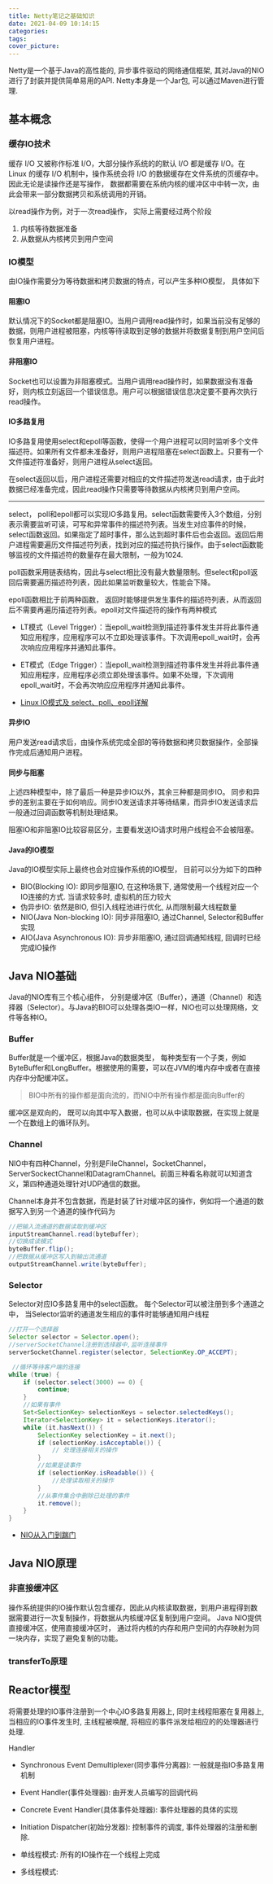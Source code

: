 ```yaml
---
title: Netty笔记之基础知识
date: 2021-04-09 10:14:15
categories:
tags:
cover_picture:
---
```

<!-- <script type="text/javascript" src="https://cdnjs.cloudflare.com/ajax/libs/mathjax/2.7.4/MathJax.js?config=default"></script> -->

Netty是一个基于Java的高性能的, 异步事件驱动的网络通信框架, 其对Java的NIO进行了封装并提供简单易用的API. Netty本身是一个Jar包, 可以通过Maven进行管理.




基本概念
-----------------



### 缓存IO技术

缓存 I/O 又被称作标准 I/O，大部分操作系统的的默认 I/O 都是缓存 I/O。在 Linux 的缓存 I/O 机制中，操作系统会将 I/O 的数据缓存在文件系统的页缓存中。因此无论是读操作还是写操作， 数据都需要在系统内核的缓冲区中中转一次，由此会带来一部分数据拷贝和系统调用的开销。



以read操作为例，对于一次read操作， 实际上需要经过两个阶段
1. 内核等待数据准备
2. 从数据从内核拷贝到用户空间


### IO模型
由IO操作需要分为等待数据和拷贝数据的特点，可以产生多种IO模型， 具体如下

#### 阻塞IO

默认情况下的Socket都是阻塞IO。当用户调用read操作时，如果当前没有足够的数据，则用户进程被阻塞，内核等待读取到足够的数据并将数据复制到用户空间后恢复用户进程。

#### 非阻塞IO

Socket也可以设置为非阻塞模式。当用户调用read操作时，如果数据没有准备好，则内核立刻返回一个错误信息。用户可以根据错误信息决定要不要再次执行read操作。

#### IO多路复用

IO多路复用使用select和epoll等函数，使得一个用户进程可以同时监听多个文件描述符。如果所有文件都未准备好，则用户进程阻塞在select函数上。只要有一个文件描述符准备好，则用户进程从select返回。

在select返回以后，用户进程还需要对相应的文件描述符发送read请求，由于此时数据已经准备完成，因此read操作只需要等待数据从内核拷贝到用户空间。

------------------

select， poll和epoll都可以实现IO多路复用。select函数需要传入3个数组，分别表示需要监听可读，可写和异常事件的描述符列表。当发生对应事件的时候，select函数返回。如果指定了超时事件，那么达到超时事件后也会返回。返回后用户进程需要遍历文件描述符列表，找到对应的描述符执行操作。由于select函数能够监视的文件描述符的数量存在最大限制，一般为1024.

poll函数采用链表结构，因此与select相比没有最大数量限制。但select和poll返回后需要遍历描述符列表，因此如果监听数量较大，性能会下降。

epoll函数相比于前两种函数， 返回时能够提供发生事件的描述符列表，从而返回后不需要再遍历描述符列表。epoll对文件描述符的操作有两种模式

- LT模式（Level Trigger）：当epoll_wait检测到描述符事件发生并将此事件通知应用程序，应用程序可以不立即处理该事件。下次调用epoll_wait时，会再次响应应用程序并通知此事件。
- ET模式（Edge Trigger）：当epoll_wait检测到描述符事件发生并将此事件通知应用程序，应用程序必须立即处理该事件。如果不处理，下次调用epoll_wait时，不会再次响应应用程序并通知此事件。

- [Linux IO模式及 select、poll、epoll详解](https://segmentfault.com/a/1190000003063859)


#### 异步IO

用户发送read请求后，由操作系统完成全部的等待数据和拷贝数据操作，全部操作完成后通知用户进程。


#### 同步与阻塞

上述四种模型中，除了最后一种是异步IO以外，其余三种都是同步IO。 同步和异步的差别主要在于如何响应。同步IO发送请求并等待结果，而异步IO发送请求后一般通过回调函数等机制处理结果。

阻塞IO和非阻塞IO比较容易区分，主要看发送IO请求时用户线程会不会被阻塞。


#### Java的IO模型

Java的IO模型实际上最终也会对应操作系统的IO模型， 目前可以分为如下的四种

- BIO(Blocking IO): 即同步阻塞IO, 在这种场景下, 通常使用一个线程对应一个IO连接的方式. 当请求较多时, 虚拟机的压力较大
- 伪异步IO: 依然是BIO, 但引入线程池进行优化, 从而限制最大线程数量
- NIO(Java Non-blocking IO): 同步非阻塞IO, 通过Channel, Selector和Buffer实现
- AIO(Java Asynchronous IO): 异步非阻塞IO, 通过回调通知线程, 回调时已经完成IO操作




Java NIO基础
-------------

Java的NIO库有三个核心组件， 分别是缓冲区（Buffer），通道（Channel）和选择器（Selector）。与Java的BIO可以处理各类IO一样，NIO也可以处理网络，文件等各种IO。

### Buffer

Buffer就是一个缓冲区，根据Java的数据类型， 每种类型有一个子类，例如ByteBuffer和LongBuffer。根据使用的需要，可以在JVM的堆内存中或者在直接内存中分配缓冲区。

> BIO中所有的操作都是面向流的，而NIO中所有操作都是面向Buffer的

缓冲区是双向的， 既可以向其中写入数据，也可以从中读取数据，在实现上就是一个在数组上的循环队列。


### Channel

NIO中有四种Channel，分别是FileChannel，SocketChannel，ServerSockectChannel和DatagramChannel。前面三种看名称就可以知道含义，第四种通道处理针对UDP通信的数据。

Channel本身并不包含数据，而是封装了针对缓冲区的操作，例如将一个通道的数据写入到另一个通道的操作代码为

```java
//把输入流通道的数据读取到缓冲区
inputStreamChannel.read(byteBuffer);
//切换成读模式
byteBuffer.flip();
//把数据从缓冲区写入到输出流通道
outputStreamChannel.write(byteBuffer);
```

### Selector

Selector对应IO多路复用中的select函数。 每个Selector可以被注册到多个通道之中， 当Selector监听的通道发生相应的事件时能够通知用户线程

```java
//打开一个选择器
Selector selector = Selector.open();
//serverSocketChannel注册到选择器中,监听连接事件
serverSocketChannel.register(selector, SelectionKey.OP_ACCEPT);

 //循环等待客户端的连接
while (true) {
    if (selector.select(3000) == 0) {
        continue;
    }
    //如果有事件
    Set<SelectionKey> selectionKeys = selector.selectedKeys();
    Iterator<SelectionKey> it = selectionKeys.iterator();
    while (it.hasNext()) {
        SelectionKey selectionKey = it.next();
        if (selectionKey.isAcceptable()) {
            // 处理连接相关的操作
        }
        //如果是读事件
        if (selectionKey.isReadable()) {
            //处理读取相关的操作
        }
        //从事件集合中删除已处理的事件
        it.remove();
    }
}
```

- [NIO从入门到踹门](https://mp.weixin.qq.com/s/GfV9w2B0mbT7PmeBS45xLw?spm=a2c6h.12873639.0.0.53064a61WLaTGt)



Java NIO原理
-------------

### 非直接缓冲区

操作系统提供的IO操作默认包含缓存，因此从内核读取数据，到用户进程得到数据需要进行一次复制操作，将数据从内核缓冲区复制到用户空间。 Java NIO提供直接缓冲区，使用直接缓冲区时， 通过将内核的内存和用户空间的内存映射为同一块内存，实现了避免复制的功能。

### transferTo原理





Reactor模型
-----------------


将需要处理的IO事件注册到一个中心IO多路复用器上, 同时主线程阻塞在复用器上, 当相应的IO事件发生时, 主线程被唤醒, 将相应的事件派发给相应的的处理器进行处理.

Handler

- Synchronous Event Demultiplexer(同步事件分离器): 一般就是指IO多路复用机制
- Event Handler(事件处理器): 由开发人员编写的回调代码
- Concrete Event Handler(具体事件处理器): 事件处理器的具体的实现
- Initiation Dispatcher(初始分发器): 控制事件的调度, 事件处理器的注册和删除.



- 单线程模式: 所有的IO操作在一个线程上完成
- 多线程模式: 




